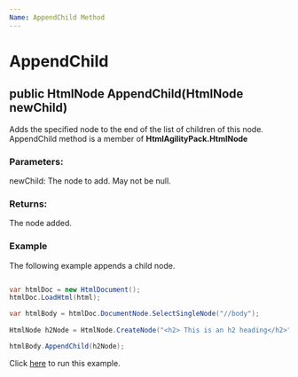 ```yaml
---
Name: AppendChild Method
---
```


# AppendChild

## public HtmlNode AppendChild(HtmlNode newChild)

Adds the specified node to the end of the list of children of this node. AppendChild method is a member of **HtmlAgilityPack.HtmlNode**

### Parameters:

newChild: The node to add. May not be null.

### Returns:

The node added.

### Example

The following example appends a child node. 

```csharp

var htmlDoc = new HtmlDocument();
htmlDoc.LoadHtml(html);

var htmlBody = htmlDoc.DocumentNode.SelectSingleNode("//body");
		
HtmlNode h2Node = HtmlNode.CreateNode("<h2> This is an h2 heading</h2>");

htmlBody.AppendChild(h2Node);

```

Click [here](https://dotnetfiddle.net/ANYiid) to run this example.
